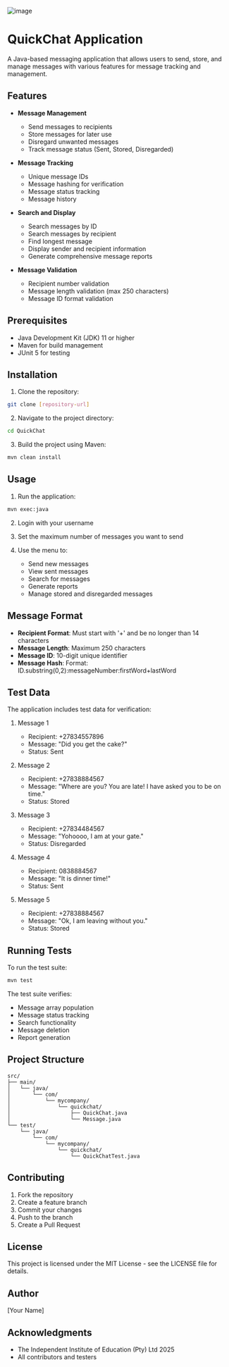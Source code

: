 ![image](https://github.com/user-attachments/assets/be20b69c-325d-4116-acb7-40712a7c6cec)

# QuickChat Application

A Java-based messaging application that allows users to send, store, and manage messages with various features for message tracking and management.

## Features

- **Message Management**
  - Send messages to recipients
  - Store messages for later use
  - Disregard unwanted messages
  - Track message status (Sent, Stored, Disregarded)

- **Message Tracking**
  - Unique message IDs
  - Message hashing for verification
  - Message status tracking
  - Message history

- **Search and Display**
  - Search messages by ID
  - Search messages by recipient
  - Find longest message
  - Display sender and recipient information
  - Generate comprehensive message reports

- **Message Validation**
  - Recipient number validation
  - Message length validation (max 250 characters)
  - Message ID format validation

## Prerequisites

- Java Development Kit (JDK) 11 or higher
- Maven for build management
- JUnit 5 for testing

## Installation

1. Clone the repository:
```bash
git clone [repository-url]
```

2. Navigate to the project directory:
```bash
cd QuickChat
```

3. Build the project using Maven:
```bash
mvn clean install
```

## Usage

1. Run the application:
```bash
mvn exec:java
```

2. Login with your username

3. Set the maximum number of messages you want to send

4. Use the menu to:
   - Send new messages
   - View sent messages
   - Search for messages
   - Generate reports
   - Manage stored and disregarded messages

## Message Format

- **Recipient Format**: Must start with '+' and be no longer than 14 characters
- **Message Length**: Maximum 250 characters
- **Message ID**: 10-digit unique identifier
- **Message Hash**: Format: ID.substring(0,2):messageNumber:firstWord+lastWord

## Test Data

The application includes test data for verification:

1. Message 1
   - Recipient: +27834557896
   - Message: "Did you get the cake?"
   - Status: Sent

2. Message 2
   - Recipient: +27838884567
   - Message: "Where are you? You are late! I have asked you to be on time."
   - Status: Stored

3. Message 3
   - Recipient: +27834484567
   - Message: "Yohoooo, I am at your gate."
   - Status: Disregarded

4. Message 4
   - Recipient: 0838884567
   - Message: "It is dinner time!"
   - Status: Sent

5. Message 5
   - Recipient: +27838884567
   - Message: "Ok, I am leaving without you."
   - Status: Stored

## Running Tests

To run the test suite:
```bash
mvn test
```

The test suite verifies:
- Message array population
- Message status tracking
- Search functionality
- Message deletion
- Report generation

## Project Structure

```
src/
├── main/
│   └── java/
│       └── com/
│           └── mycompany/
│               └── quickchat/
│                   ├── QuickChat.java
│                   └── Message.java
└── test/
    └── java/
        └── com/
            └── mycompany/
                └── quickchat/
                    └── QuickChatTest.java
```

## Contributing

1. Fork the repository
2. Create a feature branch
3. Commit your changes
4. Push to the branch
5. Create a Pull Request

## License

This project is licensed under the MIT License - see the LICENSE file for details.

## Author

[Your Name]

## Acknowledgments

- The Independent Institute of Education (Pty) Ltd 2025
- All contributors and testers
